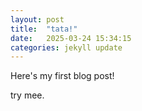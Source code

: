 ```yaml
---
layout: post
title:  "tata!"
date:   2025-03-24 15:34:15
categories: jekyll update
---
```

Here's my first blog post!

try mee.
